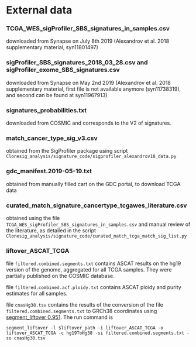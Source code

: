 # External data
### TCGA_WES_sigProfiler_SBS_signatures_in_samples.csv
downloaded from Synapse on July 8th 2019 (Alexandrov et al. 2018 supplementary material, syn11801497)

### sigProfiler_SBS_signatures_2018_03_28.csv and sigProfiler_exome_SBS_signatures.csv
downloaded from Synapse on May 2nd 2019 (Alexandrov et al. 2018 supplementary material, first file is not available anymore (syn11738319), and second can be found at syn11967913)

### signatures_probabilities.txt
downloaded from COSMIC and corresponds to the V2 of signatures.

### match_cancer_type_sig_v3.csv
obtained from the SigProfiler package using script ```Clonesig_analysis/signature_code/sigprofiler_alexandrov18_data.py```

### gdc_manifest.2019-05-19.txt
obtained from manually filled cart on the GDC portal, to download TCGA data

### curated_match_signature_cancertype_tcgawes_literature.csv
obtained using the file ```TCGA_WES_sigProfiler_SBS_signatures_in_samples.csv``` and manual review of the literature, as detailed in the script ```Clonesig_analysis/signature_code/curated_match_tcga_match_sig_list.py```

### liftover_ASCAT_TCGA
file ```filtered.combined.segments.txt``` contains ASCAT results on the hg19 version of the genome, aggregated for all TCGA samples. They were partially published on the COSMIC database.

file ```filtered.combined.acf.ploidy.txt``` contains ASCAT ploidy and purity estimates for all samples.

file ```cnasHg38.tsv``` contains the results of the conversion of the file ```filtered.combined.segments.txt``` to GRCh38 coordinates using [segment_liftover 0.951](https://pypi.org/project/segment-liftover/). The run command is
```
segment_liftover -l $liftover_path -i liftover_ASCAT_TCGA -o liftover_ASCAT_TCGA -c hg19ToHg38 -si filtered.combined.segments.txt -so cnasHg38.tsv
```


